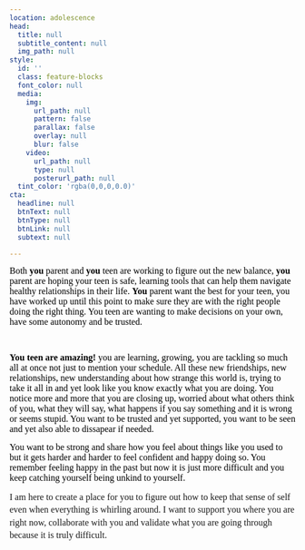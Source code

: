```yaml
---
location: adolescence
head:
  title: null
  subtitle_content: null
  img_path: null
style:
  id: ''
  class: feature-blocks
  font_color: null
  media:
    img:
      url_path: null
      pattern: false
      parallax: false
      overlay: null
      blur: false
    video:
      url_path: null
      type: null
      posterurl_path: null
  tint_color: 'rgba(0,0,0,0.0)'
cta:
  headline: null
  btnText: null
  btnType: null
  btnLink: null
  subtext: null

---
```

<div class="d-flex align-items-center justify-content-around row">
<div class="col-sm-10 col-md-8 col-lg-6">
<p><span style="font-size: 12pt; font-family: 'Times New Roman'; color: #000000; background-color: transparent; font-weight: 400; font-style: normal; font-variant: normal; text-decoration: none; vertical-align: baseline; white-space: pre-wrap;">Both<strong> you</strong> parent and<strong> you</strong> teen are working to figure out the new balance,<strong> you</strong> parent are hoping your teen is safe, learning tools that can help them navigate healthy relationships in their life. <strong>You</strong> parent want the best for your teen, you have worked up until this point to make sure they are with the right people doing the right thing. You teen are wanting to make decisions on your own, have some autonomy and be trusted. </span></p>
<p>&nbsp;</p>
<p><span style="font-size: 12pt; font-family: 'Times New Roman'; color: #000000; background-color: transparent; font-weight: 400; font-style: normal; font-variant: normal; text-decoration: none; vertical-align: baseline; white-space: pre-wrap;"><strong>You teen are amazing!</strong> you are learning, growing, you are tackling so much all at once not just to mention your schedule. All these new friendships, new relationships, new understanding about how strange this world is, trying to take it all in and yet look like you know exactly what you are doing. You notice more and more that you are closing up, worried about what others think of you, what they will say, what happens if you say something and it is wrong or seems stupid. You want to be trusted and yet supported, you want to be seen and yet also able to dissapear if needed. </span></p>
<p><span style="font-size: 12pt; font-family: 'Times New Roman'; color: #000000; background-color: transparent; font-weight: 400; font-style: normal; font-variant: normal; text-decoration: none; vertical-align: baseline; white-space: pre-wrap;">You want to be strong and share how you feel about things like you used to but it gets harder and harder to feel confident and happy doing so. You remember feeling happy in the past but now it is just more difficult and you keep catching yourself being unkind to yourself. </span></p>
<p dir="ltr" style="line-height: 1.38; margin-top: 0pt; margin-bottom: 0pt;"><span style="background-color: transparent; font-family: 'Times New Roman'; font-size: 12pt; white-space: pre-wrap;">I am here to create a place for you to figure out how to keep that sense of self even when everything is whirling around. I want to support you where you are right now, collaborate with you and validate what you are going through because it is truly difficult. </span></p>
<p dir="ltr" style="line-height: 1.38; margin-top: 0pt; margin-bottom: 0pt;">&nbsp;</p>
</div>
</div>
